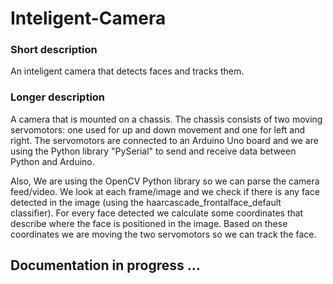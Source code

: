 # Inteligent-Camera

### Short description
An inteligent camera that detects faces and tracks them.

### Longer description
A camera that is mounted on a chassis. The chassis consists of two moving servomotors: one used for up and down movement and one for left and right. The servomotors are connected to an Arduino Uno board and we are using the Python library "PySerial" to send and receive data between Python and Arduino.

Also, We are using the OpenCV Python library so we can parse the camera feed/video. We look at each frame/image and we check if there is any face detected in the image (using the haarcascade_frontalface_default classifier). For every face detected we calculate some coordinates that describe where the face is positioned in the image. Based on these coordinates we are moving the two servomotors so we can track the face.


## Documentation in progress ...


